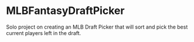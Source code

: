 # MLBFantasyDraftPicker
Solo project on creating an MLB Draft Picker that will sort and pick the best current players left in the draft.
